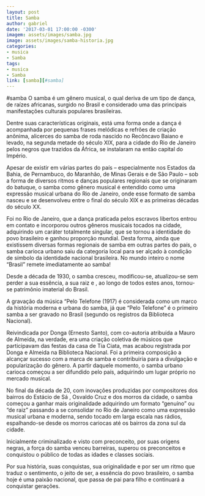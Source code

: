 ```yaml
---
layout: post
title: Samba
author: gabriel
date: '2017-03-01 17:00:00 -0300'
imagem: assets/images/samba.jpg
image: assets/images/samba-historia.jpg
categories:
- musica
- Samba
tags:
- musica
- Samba
link: [samba][#samba]
---
```

#samba
O samba é um gênero musical, o qual deriva de um tipo de dança, de raízes africanas, surgido no Brasil e considerado uma das principais manifestações culturais populares brasileiras.

Dentre suas características originais, está uma forma onde a dança é acompanhada por pequenas frases melódicas e refrões de criação anônima, alicerces do samba de roda nascido no Recôncavo Baiano e levado, na segunda metade do século XIX, para a cidade do Rio de Janeiro pelos negros que trazidos da África, se instalaram na então capital do Império.

Apesar de existir em várias partes do país – especialmente nos Estados da Bahia, de Pernambuco, do Maranhão, de Minas Gerais e de São Paulo – sob a forma de diversos ritmos e danças populares regionais que se originaram do batuque, o samba como gênero musical é entendido como uma expressão musical urbana do Rio de Janeiro, onde esse formato de samba nasceu e se desenvolveu entre o final do século XIX e as primeiras décadas do século XX.

Foi no Rio de Janeiro, que a dança praticada pelos escravos libertos entrou em contato e incorporou outros gêneros musicais tocados na cidade, adquirindo um caráter totalmente singular, que se tornou a identidade do povo brasileiro e ganhou proporção mundial. Desta forma, ainda que existissem diversas formas regionais de samba em outras partes do país,  o samba carioca urbano saiu da categoria local para ser alçado à condição de símbolo da identidade nacional brasileira. No mundo inteiro o nome “Brasil” remete imediatamente ao samba!

Desde a década de 1930, o samba cresceu, modificou-se, atualizou-se sem perder a sua essência, a sua raiz e , ao longo de todos estes anos,  tornou-se patrimônio imaterial do Brasil.

A gravação da música “Pelo Telefone (1917) é considerada como um marco  da história moderna e urbana do samba,  já que “Pelo Telefone” é o primeiro samba a ser gravado no Brasil (segundo os registros da Biblioteca Nacional).

Reivindicada por Donga (Ernesto Santo), com co-autoria atribuída a Mauro de Almeida, na verdade, era uma criação coletiva de músicos que participavam das festas da casa de Tia Ciata, mas acabou registrada por Donga e Almeida na Biblioteca Nacional. Foi a primeira composição a alcançar sucesso com a marca de samba e contribuiria para a divulgação e popularização do gênero. A partir daquele momento, o samba urbano carioca começou a ser difundido pelo país, adquirindo um lugar próprio no mercado musical.

No final da década de 20, com inovações produzidas por compositores  dos bairros do Estácio de Sá , Osvaldo Cruz e dos morros da cidade, o samba começou a ganhar mais originalidade  adquirindo um formato  “genuíno” ou “de raiz” passando a se consolidar no Rio de Janeiro como uma expressão musical urbana e moderna, sendo tocado em larga escala nas rádios, espalhando-se desde os morros cariocas até os bairros da zona sul da cidade.

Inicialmente criminalizado e visto com preconceito, por suas origens negras, a força do samba venceu barreiras, superou os preconceitos e conquistou o público de todas as idades e classes sociais.

Por sua história, suas conquistas, sua originalidade e por ser um ritmo que traduz o sentimento, o jeito de ser, a essência do povo brasileiro, o samba hoje é uma paixão nacional,  que passa de pai para filho e continuará a conquistar gerações.

